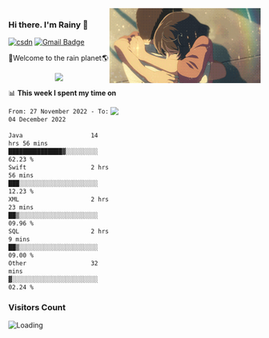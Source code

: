 <img  align='right' height="150" src="https://github.com/LikeRainDay/LikeRainDay/blob/master/pic/img_rain_1.gif?raw=true">



### Hi there. I'm Rainy :lemon:

[![csdn](https://img.shields.io/badge/-csdn-c14438?style=flat-square&logo=c&logoColor=white)](https://blog.csdn.net/qq_15807167)
[![Gmail Badge](https://img.shields.io/badge/-gmail-c14438?style=flat-square&logo=Gmail&logoColor=white&link=mailto:houshuai0816@gmail.com)](mailto:houshuai0816@gmail.com)

🚀Welcome to the rain planet🌎

<center>
<img align='center'  src="https://source.unsplash.com/random/1200x600">
</center>

📊 **This week I spent my time on**

<img align='right'   width="300" src="https://github-readme-stats.vercel.app/api?username=LikeRainDay&show_icons=true&title_color=fff&icon_color=79ff97&text_color=9f9f9f&bg_color=151515&count_private=true">

<!--START_SECTION:waka-->

```text
From: 27 November 2022 - To: 04 December 2022

Java                   14 hrs 56 mins  ███████████████▓░░░░░░░░░   62.23 %
Swift                  2 hrs 56 mins   ███░░░░░░░░░░░░░░░░░░░░░░   12.23 %
XML                    2 hrs 23 mins   ██▒░░░░░░░░░░░░░░░░░░░░░░   09.96 %
SQL                    2 hrs 9 mins    ██▒░░░░░░░░░░░░░░░░░░░░░░   09.00 %
Other                  32 mins         ▓░░░░░░░░░░░░░░░░░░░░░░░░   02.24 %
```

<!--END_SECTION:waka-->

### Visitors Count
<img align="left" src = "https://profile-counter.glitch.me/LikeRainDay/count.svg" alt ="Loading">
